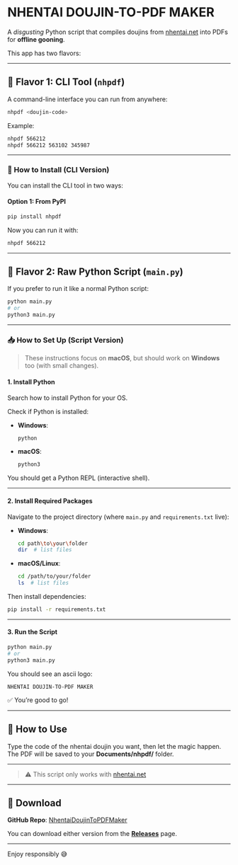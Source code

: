 # NHENTAI DOUJIN-TO-PDF MAKER

A *disgusting* Python script that compiles doujins from [nhentai.net](https://nhentai.net) into PDFs for **offline gooning**.

This app has two flavors:

---

## 🧱 Flavor 1: CLI Tool (`nhpdf`)

A command-line interface you can run from anywhere:

```bash
nhpdf <doujin-code>
```

Example:
```bash
nhpdf 566212
nhpdf 566212 563102 345987
```

---

### 🔧 How to Install (CLI Version)

You can install the CLI tool in two ways:

#### Option 1: From PyPI

```bash
pip install nhpdf
```

Now you can run it with:

```bash
nhpdf 566212
```

---

## 🐍 Flavor 2: Raw Python Script (`main.py`)

If you prefer to run it like a normal Python script:

```bash
python main.py
# or
python3 main.py
```

---

### 📥 How to Set Up (Script Version)

> These instructions focus on **macOS**, but should work on **Windows** too (with small changes).

#### 1. Install Python

Search how to install Python for your OS.

Check if Python is installed:

- **Windows**:
  ```bash
  python
  ```

- **macOS**:
  ```bash
  python3
  ```

You should get a Python REPL (interactive shell).

---

#### 2. Install Required Packages

Navigate to the project directory (where `main.py` and `requirements.txt` live):

- **Windows**:
  ```bash
  cd path\to\your\folder
  dir  # list files
  ```

- **macOS/Linux**:
  ```bash
  cd /path/to/your/folder
  ls  # list files
  ```

Then install dependencies:

```bash
pip install -r requirements.txt
```

---

#### 3. Run the Script

```bash
python main.py
# or
python3 main.py
```

You should see an ascii logo:

```
NHENTAI DOUJIN-TO-PDF MAKER
```

✅ You’re good to go!

---

## 🧙 How to Use

Type the code of the nhentai doujin you want, then let the magic happen. The PDF will be saved to your **Documents/nhpdf/** folder.

---

> ⚠️ This script only works with [nhentai.net](https://nhentai.net)

---

## 🔗 Download

**GitHub Repo**: [NhentaiDoujinToPDFMaker](https://github.com/Aze543/NhentaiDoujinToPDFMaker)

You can download either version from the **[Releases](https://github.com/Aze543/NhentaiDoujinToPDFMaker/releases)** page.

---

Enjoy responsibly 😅
